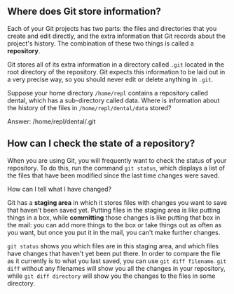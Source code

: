 ## Where does Git store information?

Each of your Git projects has two parts: the files and directories that you create and edit directly, 
and the extra information that Git records about the project's history. The combination of these two things is called a **repository**.  

Git stores all of its extra information in a directory called `.git` located in the root directory of the repository. Git expects this 
information to be laid out in a very precise way, so you should never edit or delete anything in `.git`.  

Suppose your home directory `/home/repl` contains a repository called dental, which has a sub-directory called data. Where is information about the history of the files in `/home/repl/dental/data` stored?

Answer: /home/repl/dental/.git

## How can I check the state of a repository?

When you are using Git, you will frequently want to check the status of your repository. To do this, run the command `git status`, 
which displays a list of the files that have been modified since the last time changes were saved.

How can I tell what I have changed?

Git has a **staging area** in which it stores files with changes you want to save that haven't been saved yet. 
Putting files in the staging area is like putting things in a box, while **committing** those changes is like putting that box in the mail: 
you can add more things to the box or take things out as often as you want, but once you put it in the mail, you can't make further changes.  

`git status` shows you which files are in this staging area, and which files have changes that haven't yet been put there. In order to compare 
the file as it currently is to what you last saved, you can use `git diff filename`. `git diff` without any filenames will show you all the 
changes in your repository, while `git diff directory` will show you the changes to the files in some directory.
